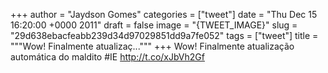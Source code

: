 
+++
author = "Jaydson Gomes"
categories = ["tweet"]
date = "Thu Dec 15 16:20:00 +0000 2011"
draft = false
image = "{TWEET_IMAGE}"
slug = "29d638ebacfeabb239d34d97029851dd9a7fe052"
tags = ["tweet"]
title = """Wow! Finalmente atualizaç..."""
+++
Wow! Finalmente atualização automática do maldito #IE http://t.co/xJbVh2Gf
